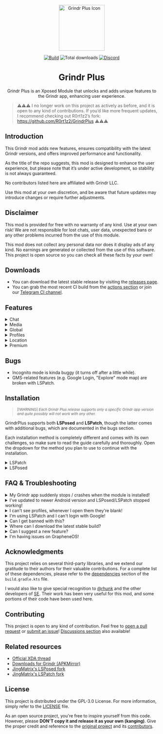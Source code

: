 <p align="center" style="border-radius: 50%;">
  <img src="gplus_icon.svg" alt="Grindr Plus Icon" width="150" height="150">
</p>

<p align="center">
  <a href="https://github.com/ElJaviLuki/GrindrPlus/actions/workflows/build_apk.yml?query=branch%3Amaster+event%3Apush+is%3Acompleted"><img src="https://img.shields.io/github/actions/workflow/status/ElJaviLuki/GrindrPlus/build_apk.yml?branch=master&logo=github&label=Build" alt="Build"></a>
  <img src="https://shields.io/github/downloads/ElJaviLuki/GrindrPlus/total?logo=Bookmeter&label=Downloads&logoColor=Green&color=Green" alt="Total downloads">
  <a href="https://discord.gg/SPb6Kc7S4C"><img src="https://img.shields.io/discord/1161706617729974352?label=Discord&logo=discord" alt="Discord"></a>
</p>
<h1 align="center">Grindr Plus</h1>

<p align="center">
Grindr Plus is an Xposed Module that unlocks and adds unique features to the Grindr app, enhancing user experience.
</.>

> ⚠️⚠️⚠️ I no longer work on this project as actively as before, and it is open to any kind of contributions. If you’d like more frequent updates, I recommend checking out R0rt1z2’s fork: https://github.com/R0rt1z2/GrindrPlus ⚠️⚠️⚠️

## Introduction
This Grindr mod adds new features, ensures compatibility with the latest Grindr versions, and offers improved performance and functionality.

As the title of the repo suggests, this mod is designed to enhance the user experience, but please note that it’s under active development, so stability is not always guaranteed.

No contributors listed here are affiliated with Grindr LLC.

Use this mod at your own discretion, and be aware that future updates may introduce changes or require further adjustments.

## Disclaimer
This mod is provided for free with no warranty of any kind. Use at your own risk! We are not responsible for lost chats, user data, unexpected bans or any other problems incurred from the use of this module.

This mod does not collect any personal data nor does it display ads of any kind. No earnings are generated or collected from the use of this software. This project is open source so you can check all these facts by your own!

## Downloads
* You can download the latest stable release by visiting the [releases page](https://github.com/ElJaviLuki/GrindrPlus/releases).
* You can grab the most recent CI build from the [actions section](https://github.com/ElJaviLuki/GrindrPlus/actions) or join our [Telegram CI channel](https://t.me/GrindrPlus).

## Features
<details closed>
  <summary>Chat</summary>

- `Built-in command console (see /help)`
- `Start video calls in new chats`
- `Prevent others from seeing chat indicators`
- `Remove any message, no matter how old it is`
</details>

<details closed>
  <summary>Media</summary>

- `Unlimited expiring photos`
- `View all albums you've received`
- `Ability to take screenshots`
</details>

<details closed>
  <summary>Global</summary>

- `Removed most analytics`
- `Unlock developer special features`
- `Built-in mod settings to manage hooks`
- `Disable forced app updates (extend mod lifespan)`
</details>

<details closed>
  <summary>Profiles</summary>

- `Body mass index (BMI)`
- `Indicator for boosted users`
- `Ability to copy profile ID`
- `More accurate distance`
- `Hidden (server) profile fields`
- `More accurate online status`
- `Customize favorites layout`
</details>

<details closed>
  <summary>Location</summary>

- `Quick teleporting`
- `Location spoofing`
- `Save and manage locations`
</details>

<details closed>
  <summary>Premium</summary>

- `Unlimited cascade view`
- `Unlocked "Explore Mode"`
- `Advanced search filters`
- `ZERO third-party ads`
- `Saved chat phrases`
- `Disable boosting upsells`
- `Hide your own views`
- `Incognito mode`
</details>

## Bugs
* Incognito mode is kinda buggy (it turns off after a little while).
* GMS-related features (e.g. Google Login, "Explore" mode map) are broken with LSPatch.

## Installation
> <small>[!WARNING]
> _Each Grindr Plus release supports only a specific Grindr app version and quite possibly will not work with any other.</small>_

GrindrPlus supports both **LSPosed** and **LSPatch**, though the latter comes with additional bugs, which are documented in the bugs section.

Each installation method is completely different and comes with its own challenges, so make sure to read the guide carefully and thoroughly. Open the dropdown for the method you plan to use to continue with the installation.

<details closed>
  <summary>LSPatch</summary>

> This is a simplified version of [willysmith's XDA guide](https://xdaforums.com/t/mod-xposed-grindr-plus.4461857/page-107#post-89708211). Visit the link to read the complete (and more detailed) guide!

**Requirements:**
- `Shizuku` [**installed**](https://shizuku.rikka.app/guide/setup) and fully functional

**Process:**
1. Download [JingMatrix's LSPatch fork](https://xdaforums.com/attachments/lspatch-manager-v0-6-418-release-apk.6143894) and install it (as of September 2024, official LSPatch doesn't work anymore with latest Android versions)
2. Install the GrindrPlus module APK (check the [downloads](https://github.com/ElJaviLuki/GrindrPlus?tab=readme-ov-file#downloads) section of this `README`)
3. Download the latest Grindr app [from Play Store](https://play.google.com/store/apps/details?id=com.grindrapp.android&hl=en) or use [SAI](https://github.com/Aefyr/SAI/releases) to install [bundles from APKMirror](https://www.apkmirror.com/apk/grindr-llc/grindr-gay-chat-meet-date/)
4. Open `LSPatch` to make sure everything is set up correctly up to this point. In the **home tab**, confirm you see _Shizuku service available_ at the very top
5. From `LSPatch`, go to "Manage > Apps" and press **+**. Create new patch, select an installed app and search for the Grindr app (`com.grindrapp.android`)
6. Enable (select) the options **LOCAL** and **ENABLE DEBUGGING**, start the patch and wait for it to finish
7. Once it's done, click on install. It'll ask to uninstall the original Grindr app, just do it and wait for it to install the patched APK
8. Go back to "Manage > Apps", click on "Grindr > Module scope" and select Grindr Plus (`com.grindrplus`), confirm by pressing the checkmark (bottom right)
9. Open Grindr and check if Mod Settings are at the top of Grindr settings
</details>

<details closed>
  <summary>LSPosed</summary>

> If you're using the official LSPosed, the mod might not work. **It is highly recommended to switch to [JingMatrix's fork of LSPosed](https://xdaforums.com/t/mod-xposed-grindr-plus.4461857/page-105#post-89706407)!**

**Requirements:**
- Rooted using `Magisk` or `KernelSU`
- `LSPosed` installed and fully functional

**Process:**
1. Install the GrindrPlus module APK (check the [downloads](https://github.com/ElJaviLuki/GrindrPlus?tab=readme-ov-file#downloads) section of this `README`)
2. Download the latest Grindr app [from Play Store](https://play.google.com/store/apps/details?id=com.grindrapp.android&hl=en) or use [SAI](https://github.com/Aefyr/SAI/releases) to install [bundles from APKMirror](https://www.apkmirror.com/apk/grindr-llc/grindr-gay-chat-meet-date/)
3. Turn on the module in `LSPosed` and make sure Grindr is in scope
4. Open Grindr and check if Mod Settings are at the top of Grindr settings
</details>

## FAQ & Troubleshooting
<details>
  <summary>My Grindr app suddenly stops / crashes when the module is installed!</summary> 

- Make sure you're using a good LSPatch/LSPosed version (official are broken on latest Android versions). Consider switching to [JingMatrix's fork](https://github.com/JingMatrix) if you haven't already.
- Check if the module supports the app version. Grindr has lots of obfuscated symbols that change in each app update and the module couldn't work (or couldn't work properly).
</details>
<details>
  <summary>I've updated to newer Android version and LSPosed/LSPatch stopped working!</summary> 

- The development of LSPosed/LSPatch is currently frozen and that is why, no new updates have been released to support new Android versions. Make sure you're using [JingMatrix's fork](https://github.com/JingMatrix), which works with latest updates.
</details>
<details>
  <summary>I can't see profiles, whenever I open them they're blank!</summary>

- This most likely means you're using an AdBlocker (e.g. AdAway). Disable it or whitelist `cdn.cookielaw.org`.

</details>
<details>
  <summary>I'm using LSPatch and I can't login with Google!</summary> 

- As mentioned above, when using LSPatch the original signature of the application is invalidated which causes all functions related to Google Services (GMS) to not work properly.
</details>
<details>
  <summary>Can I get banned with this?</summary>

- [Obviously](https://www.grindr.com/terms-of-service), however, the risk is very low, and there have been no reported cases of bans related to using this mod.
</details>
<details>
  <summary>Where can I download the latest stable build?</summary>

- https://github.com/ElJaviLuki/GrindrPlus/releases
</details>
<details>
  <summary>Can I suggest a new feature?</summary>

- Feel free to, but keep in mind that every feature, no matter how small, has a lot of work behind it, so please be patient and understand that sometimes it is impossible to implement certain things due to the nature of how LSPosed works.
- Make sure to use our feature requests template, otherwise your inquiry will be ignored.
</details>

<details>
  <summary>I'm having issues on GrapheneOS!</summary>

- Uninstall Google Play "trio" (framework, services, store) in "apps" app and reinstall them again. They break all the time so it's a good idea to reload them. Don't worry, you won't have to login again to Google.
- Make sure to turn **ON** the exploit protection compatibility mode in "App Info" of Grindr, GrindrPlus and Google Play "trio". Just tap and hold onto the app icon to go there. When it comes to Google services you can do so from "apps" app.
- While doing the step above make sure to give Google Play services permissions to access location all the time and sensors.
- In Settings -> Apps -> Sandboxed Google Play, turn off the option "Reroute location requests to OS".

</details>

## Acknowledgments
This project relies on several third-party libraries, and we extend our gratitude to their authors for their valuable contributions. For a complete list of these dependencies, please refer to the [dependencies](https://github.com/ElJaviLuki/GrindrPlus/blob/master/app/build.gradle.kts#L67-L79) section of the `build.gradle.kts` file.

I would also like to give special recognition to [@rhunk](https://github.com/rhunk) and the other developers of [SE](https://github.com/rhunk/SnapEnhance). Their work has been very useful for this mod, and some portions of their code have been used here.

## Contributing
This project is open to any kind of contribution. Feel free to [open a pull request](https://github.com/ElJaviLuki/GrindrPlus/pulls) or [submit an issue](https://github.com/ElJaviLuki/GrindrPlus/issues)! [Discussions section](https://github.com/ElJaviLuki/GrindrPlus/discussions) also available!

## Related resources
- [Official XDA thread](https://forum.xda-developers.com/t/mod-xposed-new-grindr-plus.4461857/#post-87076193)
- [Downloads for Grindr (APKMirror)](https://www.apkmirror.com/apk/grindr-llc/grindr-gay-chat-meet-date)
- [JingMatrix's LSPosed fork](https://github.com/JingMatrix/LSPosed)
- [JingMatrix's LSPatch fork](https://github.com/JingMatrix/LSPatch)

## License
This project is distributed under the GPL-3.0 License. For more information, simply refer to the [LICENSE](https://github.com/ElJaviLuki/GrindrPlus/blob/master/LICENSE) file.

As an open source project, you're free to inspire yourself from this code. However, please **DON'T copy it and release it as your own (kanging)**. Give the proper credit and reference to the [original project](https://github.com/ElJaviLuki/GrindrPlus) and its [contributors](https://github.com/ElJaviLuki/GrindrPlus/graphs/contributors).
